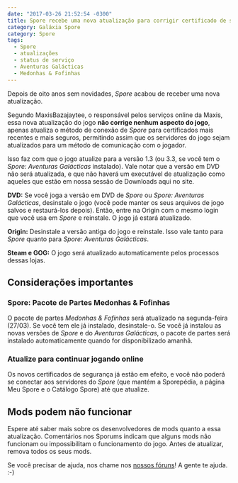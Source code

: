 ```yaml
---
date: "2017-03-26 21:52:54 -0300"
title: Spore recebe uma nova atualização para corrigir certificado de segurança
category: Galáxia Spore
category: Spore
tags:
  - Spore
  - atualizações
  - status de serviço
  - Aventuras Galácticas
  - Medonhas & Fofinhas
---
```


Depois de oito anos sem novidades, _Spore_ acabou de receber uma nova atualização.

Segundo MaxisBazajaytee, o responsável pelos serviços online da Maxis, essa nova atualização do jogo **não corrige nenhum aspecto do jogo**, apenas atualiza o método de conexão de _Spore_ para certificados mais recentes e mais seguros, permitindo assim que os servidores do jogo sejam atualizados para um método de comunicação com o jogador.

Isso faz com que o jogo atualize para a versão 1.3 (ou 3.3, se você tem o _Spore: Aventuras Galácticas_ instalado). Vale notar que a versão em DVD não será atualizada, e que não haverá um executável de atualização como aqueles que estão em nossa sessão de Downloads aqui no site.

**DVD:** Se você joga a versão em DVD de _Spore_ ou _Spore: Aventuras Galácticas_, desinstale o jogo (você pode manter os seus arquivos de jogo salvos e restaurá-los depois). Então, entre na Origin com o mesmo login que você usa em _Spore_ e reinstale. O jogo já estará atualizado.

**Origin:** Desinstale a versão antiga do jogo e reinstale. Isso vale tanto para _Spore_ quanto para _Spore: Aventuras Galácticas_.

**Steam e GOG:** O jogo será atualizado automaticamente pelos processos dessas lojas.

## Considerações importantes

### Spore: Pacote de Partes Medonhas & Fofinhas
O pacote de partes _Medonhas & Fofinhas_ será atualizado na segunda-feira (27/03). Se você tem ele já instalado, desinstale-o. Se você já instalou as novas versões de _Spore_ e do _Aventuras Galácticas_, o pacote de partes será instalado automaticamente quando for disponibilizado amanhã.

### Atualize para continuar jogando online
Os novos certificados de segurança já estão em efeito, e você não poderá se conectar aos servidores do _Spore_ (que mantém a Sporepédia, a página Meu Spore e o Catálogo Spore) até que atualize.

## Mods podem não funcionar
Espere até saber mais sobre os desenvolvedores de mods quanto a essa atualização. Comentários nos Sporums indicam que alguns mods não funcionam ou impossibilitam o funcionamento do jogo. Antes de atualizar, remova todos os seus mods.

Se você precisar de ajuda, nos chame nos [nossos fóruns](https://foruns.esporo.net/)! A gente te ajuda. :-)
